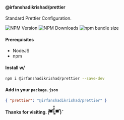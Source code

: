 #### @irfanshadikrishad/prettier

Standard Prettier Configuration.

![NPM Version](https://img.shields.io/npm/v/%40irfanshadikrishad%2Fprettier?style=for-the-badge&labelColor=141b23&color=%2385c1dc)
![NPM Downloads](https://img.shields.io/npm/dw/%40irfanshadikrishad%2Fprettier?style=for-the-badge&labelColor=141b23&color=%2385c1dc)
![npm bundle size](https://img.shields.io/bundlephobia/minzip/%40irfanshadikrishad%2Fprettier?style=for-the-badge&labelColor=141b23&color=%2385c1dc)

#### Prerequisites

- NodeJS
- npm

#### Install w/

```bash
npm i @irfanshadikrishad/prettier --save-dev
```

#### Add in your `package.json`

```json
{ "prettier": "@irfanshadikrishad/prettier" }
```

#### Thanks for visiting. (̿▀̿ ̿Ĺ̯̿̿▀̿ ̿)̄
